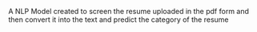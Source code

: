 A NLP Model created to screen the resume uploaded in the pdf form and then convert it into the text and predict the category of the resume
